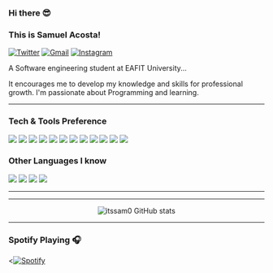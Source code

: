 ### Hi there 😎
### This is Samuel Acosta!

[![Twitter](https://img.shields.io/badge/-Twitter-0182FC?style=flat&logo=Twitter&logoColor=white)](https://twitter.com/SamuelAcostaAr1?t=38Ju9nbmWJd606DKrP-LbQ&s=08)
[![Gmail](https://img.shields.io/badge/-Gmail-c14438?style=flat&logo=Gmail&logoColor=white)](mailto:sacostaa1@eafit.edu.co)
[![Instagram](https://img.shields.io/badge/-Instagram-7B2DEC?style=flat&logo=Instagram&logoColor=white)](https://instagram.com/sam.acos?igshid=ZDdkNTZiNTM=)

A Software engineering student at EAFIT University...

It encourages me to develop my
knowledge and skills for
professional growth. I'm passionate about
Programming and learning.

---



### Tech & Tools Preference

<img src = "https://img.shields.io/badge/-HTML5-E34F26?style=flat&logo=html5&logoColor=white"> <img src = "https://img.shields.io/badge/-CSS3-1572B6?style=flat&logo=css3&logoColor=white">
<img src="https://img.shields.io/badge/-Bootstrap-563D7C?style=flat&logo=bootstrap&logoColor=white">
<img src="https://img.shields.io/badge/-JavaScript-eed718?style=flat&logo=javascript&logoColor=ffffff">
<img src="https://img.shields.io/badge/-React-000000?style=flat&logo=react&logoColor=00c8ff">
<img src="https://img.shields.io/badge/-MySQL-F29111?style=flat&logo=mysql&logoColor=FFFFFF">
<img src="https://img.shields.io/badge/-django-black?style=flat&logo=django">
<img src="https://img.shields.io/badge/-Node.js-3C873A?style=flat&logo=Node.js&logoColor=white">
<img src="https://img.shields.io/badge/-Progressive Web Apps-5A0FC8?style=flat">
<img src="http://img.shields.io/badge/-Git-F1502F?style=flat&logo=git&logoColor=FFFFFF">
<img src="http://img.shields.io/badge/-Github-000000?style=flat&logo=github&logoColor=FFFFFF">
<img src="http://img.shields.io/badge/-VS%20Code-007ACC?style=flat&logo=visual%20studio%20code&logoColor=white">

### Other Languages I know
<img src="https://img.shields.io/badge/-Python-black?style=flat&logo=python&logoColor=white"> <img src="https://img.shields.io/badge/-C%20&%20C++-659ad2?style=flat&logo=c%2B%2B&logoColor=ffffff"> <img src="https://img.shields.io/badge/-PHP-5466b8?style=flat&logo=php&logoColor=white" > <img src="http://img.shields.io/badge/-Java-F89820?style=flat&logo=java&logoColor=white"> 

---

---
<div align = "center">
  
![itssam0 GitHub stats](https://github-readme-stats.vercel.app/api?username=itssam0&show_icons=true&hide_border=true)

</div>

---



### Spotify Playing 🎧
<[![Spotify](https://novatorem-3lnxzqg93-itssam0.vercel.app/api/spotify)](https://open.spotify.com/user/4u7x7xrsumeg7p1dciy5wqh4h)
